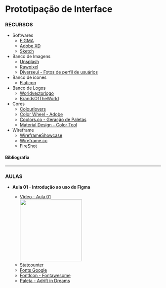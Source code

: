 # Prototipação de Interface

### RECURSOS
* Softwares
    * [FIGMA](https://www.figma.com/)
    * [Adobe XD](https://www.adobe.com/br/products/xd.html)
    * [Sketch](https://www.sketch.com/)
* Banco de Imagens
    * [Unsplash](https://unsplash.com/)
    * [Rawpixel](https://www.rawpixel.com/free-images?sort=shuffle&premium=free&page=1) 
    * [Diverseui - Fotos de perfil de usuários](https://diverseui.com/)
* Banco de ícones
    * [Flaticon](https://www.flaticon.com/br/)
* Banco de Logos
    * [Worldvectorlogo](https://worldvectorlogo.com/)
    * [BrandsOfTheWorld](https://www.brandsoftheworld.com/)
* Cores
    * [Colourlovers](https://www.colourlovers.com/)
    * [Color Wheel - Adobe](https://color.adobe.com/create/color-wheel)
    * [Coolors.co - Geração de Paletas](https://coolors.co/generate)
    * [Material Design - Color Tool](https://material.io/resources/color/#!/?view.left=0&view.right=0)
* Wireframe
    * [WireframeShowcase](http://www.wireframeshowcase.com/)
    * [Wireframe.cc](https://wireframe.cc/)
    * [FireShot](https://chrome.google.com/webstore/detail/take-webpage-screenshots/mcbpblocgmgfnpjjppndjkmgjaogfceg?hl=pt-BR)


#### Bibliografia


---

### AULAS
* **Aula 01 - Introdução ao uso do Figma**   
    
    * [Vídeo - Aula 01](https://youtu.be/AYDYyCjbJtM) <br/>
    <a href="https://youtu.be/AYDYyCjbJtM"> <img src="https://img.youtube.com/vi/AYDYyCjbJtM/maxresdefault.jpg" width="200"></a>  
    <!-- [![Vídeo - Aula 01](https://img.youtube.com/vi/JAkcA0eMRFg/maxresdefault.jpg)](https://youtu.be/JAkcA0eMRFg) -->
    * [Statcounter](https://gs.statcounter.com/)
    * [Fonts Google](https://fonts.google.com/)
    * [FontIcon - Fontawesome](https://fontawesome.com/cheatsheet/free/regular)
    * [Paleta - Adrift in Dreams](https://www.colourlovers.com/palette/580974/Adrift_in_Dreams)
